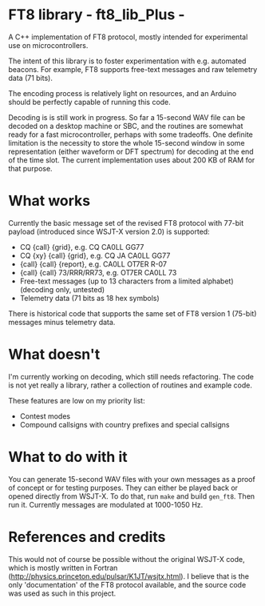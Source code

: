 # FT8 library   -    ft8_lib_Plus   -  

A C++ implementation of FT8 protocol, mostly intended for experimental use on microcontrollers.

The intent of this library is to foster experimentation with e.g. automated beacons. For example, FT8 supports free-text messages and raw telemetry data (71 bits).

The encoding process is relatively light on resources, and an Arduino should be perfectly capable of running this code.

Decoding is is still work in progress. So far a 15-second WAV file can be decoded on a desktop machine or SBC, and the routines are somewhat ready for a fast microcontroller, perhaps with some tradeoffs. One definite limitation is the necessity to store the whole 15-second window in some representation (either waveform or DFT spectrum) for decoding at the end of the time slot. The current implementation uses about 200 KB of RAM for that purpose. 

# What works

Currently the basic message set of the revised FT8 protocol with 77-bit payload (introduced since WSJT-X version 2.0) is supported:
* CQ {call} {grid}, e.g. CQ CA0LL GG77
* CQ {xy} {call} {grid}, e.g. CQ JA CA0LL GG77
* {call} {call} {report}, e.g. CA0LL OT7ER R-07
* {call} {call} 73/RRR/RR73, e.g. OT7ER CA0LL 73
* Free-text messages (up to 13 characters from a limited alphabet) (decoding only, untested)
* Telemetry data (71 bits as 18 hex symbols)

There is historical code that supports the same set of FT8 version 1 (75-bit) messages minus telemetry data.

# What doesn't

I'm currently working on decoding, which still needs refactoring. The code is not yet really a library, rather a collection of routines and example code.

These features are low on my priority list:
* Contest modes
* Compound callsigns with country prefixes and special callsigns

# What to do with it

You can generate 15-second WAV files with your own messages as a proof of concept or for testing purposes. They can either be played back or opened directly from WSJT-X. To do that, run ```make``` and build ```gen_ft8```. Then run it. Currently messages are modulated at 1000-1050 Hz.

# References and credits



This would not of course be possible without the original WSJT-X code, which is mostly written in Fortran (http://physics.princeton.edu/pulsar/K1JT/wsjtx.html). I believe that is the only 'documentation' of the FT8 protocol available, and the source code was used as such in this project.

